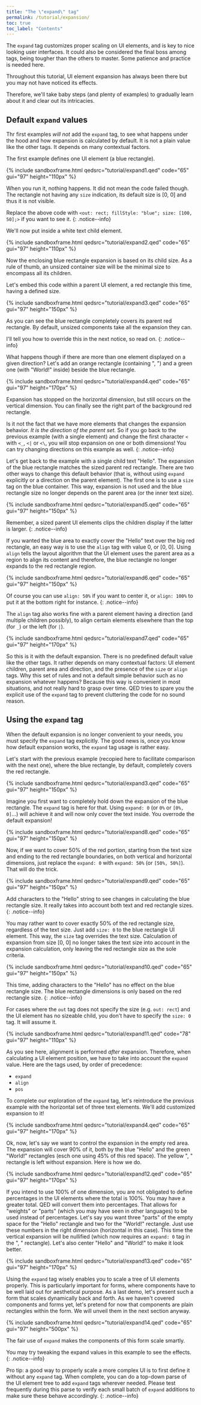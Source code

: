 ```yaml
---
title: "The \"expand\" tag"
permalink: /tutorial/expansion/
toc: true
toc_label: "Contents"
---
```


The `expand` tag customizes proper scaling on UI elements, and is key to nice looking user interfaces. It could also be considered the final boss among tags, being tougher than the others to master. Some patience and practice is needed here.

Throughout this tutorial, UI element expansion has always been there but you may not have noticed its effects.

Therefore, we'll take baby steps (and plenty of examples) to gradually learn about it and clear out its intricacies.

## Default `expand` values

Thr first examples *will not* add the `expand` tag, to see what happens under the hood and how expansion is calculated by default. It is not a plain value like the other tags. It depends on many contextual factors.

The first example defines one UI element (a blue rectangle).

{% include sandboxframe.html qedsrc="tutorial/expand1.qed" code="65" gui="97" height="110px" %}

When you run it, nothing happens. It did not mean the code failed though. The rectangle not having any `size` indication, its default size is [0, 0] and thus it is not visible.

Replace the above code with `<out: rect; fillStyle: "blue"; size: [100, 50];>` if you want to see it.
{: .notice--info}

We'll now put inside a white text child element.

{% include sandboxframe.html qedsrc="tutorial/expand2.qed" code="65" gui="97" height="110px" %}

Now the enclosing blue rectangle expansion is based on its child size. As a rule of thumb, an unsized container size will be the minimal size to encompass all its children.

Let's embed this code within a parent UI element, a red rectangle this time, having a defined size.

{% include sandboxframe.html qedsrc="tutorial/expand3.qed" code="65" gui="97" height="150px" %}

As you can see the blue rectangle completely covers its parent red rectangle. By default, unsized components take all the expansion they can.

I'll tell you how to override this in the next notice, so read on.
{: .notice--info}

What happens though if there are more than one element displayed on a given direction? Let's add an orange rectangle (containing ", ") and a green one (with "World!" inside) beside the blue rectangle.

{% include sandboxframe.html qedsrc="tutorial/expand4.qed" code="65" gui="97" height="170px" %}

Expansion has stopped on the horizontal dimension, but still occurs on the vertical dimension. You can finally see the right part of the background red rectangle.

Is it not the fact that we have more elements that changes the expansion behavior. *It is the direction of the parent set.* So if you go back to the previous example (with a single element) and change the first character `<` with `<_`, `<|` or `<\`, you will stop expansion on one or both dimensions! You can try changing directions on this example as well.
{: .notice--info}

Let's get back to the example with a single child text "Hello". The expansion of the blue rectangle matches the sized parent red rectangle. There are two other ways to change this default behavior (that is, without using `expand` explicitly or a direction on the parent element). The first one is to use a `size` tag on the blue container. This way, expansion is not used and the blue rectangle size no longer depends on the parent area (or the inner text size).

{% include sandboxframe.html qedsrc="tutorial/expand5.qed" code="65" gui="97" height="150px" %}

Remember, a sized parent UI elements clips the children display if the latter is larger.
{: .notice--info}

If you wanted the blue area to exactly cover the "Hello" text over the big red rectangle, an easy way is to use the `align` tag with value 0, or [0, 0]. Using `align` tells the layout algorithm that the UI element uses the parent area as a region to align its content and therefore, the blue rectangle no longer expands to the red rectangle region.

{% include sandboxframe.html qedsrc="tutorial/expand6.qed" code="65" gui="97" height="150px" %}

Of course you can use `align: 50%` if you want to center it, or `align: 100%` to put it at the bottom right for instance.
{: .notice--info}

The `align` tag also works fine with a parent element having a direction (and multiple children possibly), to align certain elements elsewhere than the top (for `_`) or the left (for `|`).

{% include sandboxframe.html qedsrc="tutorial/expand7.qed" code="65" gui="97" height="170px" %}

So this is it with the default expansion. There is no predefined default value like the other tags. It rather depends on many contextual factors: UI element children, parent area and direction, and the presence of the `size` or `align` tags. Why this set of rules and not a default simple behavior such as no expansion whatever happens? Because this way is convenient in most situations, and not really hard to grasp over time. QED tries to spare you the explicit use of the `expand` tag to prevent cluttering the code for no sound reason.

## Using the `expand` tag

When the default expansion is no longer convenient to your needs, you must specify the `expand` tag explicitly. The good news is, once you know how default expansion works, the `expand` tag usage is rather easy.

Let's start with the previous example (recopied here to facilitate comparison with the next one), where the blue rectangle, by default, completely covers the red rectangle.

{% include sandboxframe.html qedsrc="tutorial/expand3.qed" code="65" gui="97" height="150px" %}

Imagine you first want to completely hold down the expansion of the blue rectangle. The `expand` tag is here for that. Using `expand: 0` (or `0%` or `[0%, 0]`...) will achieve it and will now only cover the text inside. You overrode the default expansion!

{% include sandboxframe.html qedsrc="tutorial/expand8.qed" code="65" gui="97" height="150px" %}

Now, if we want to cover 50% of the red portion, starting from the text size and ending to the red rectangle boundaries, on both vertical and horizontal dimensions, just replace the `expand: 0` with `expand: 50%` (or `[50%, 50%]`). That will do the trick.

{% include sandboxframe.html qedsrc="tutorial/expand9.qed" code="65" gui="97" height="150px" %}

Add characters to the "Hello" string to see changes in calculating the blue rectangle size. It really takes into account both text and red rectangle sizes.
{: .notice--info}

You may rather want to cover exactly 50% of the red rectangle size, regardless of the text size. Just add `size: 0` to the blue rectangle UI element. This way, the `size` tag overrides the text size. Calculation of expansion from size [0, 0] no longer takes the text size into account in the expansion calculation, only leaving the red rectangle size as the sole criteria.

{% include sandboxframe.html qedsrc="tutorial/expand10.qed" code="65" gui="97" height="150px" %}

This time, adding characters to the "Hello" has no effect on the blue rectangle size. The blue rectangle dimensions is only based on the red rectangle size.
{: .notice--info}

For cases where the `out` tag does not specify the size (e.g. `out: rect`) and the UI element has no sizeable child, you don't have to specify the `size: 0` tag. It will assume it.

{% include sandboxframe.html qedsrc="tutorial/expand11.qed" code="78" gui="97" height="110px" %}

As you see here, alignment is performed *after* expansion. Therefore, when calculating a UI element position, we have to take into account the `expand` value. Here are the tags used, by order of precedence:

- `expand`
- `align`
- `pos`

To complete our exploration of the `expand` tag, let's reintroduce the previous example with the horizontal set of three text elements. We'll add customized expansion to it!

{% include sandboxframe.html qedsrc="tutorial/expand4.qed" code="65" gui="97" height="170px" %}

Ok, now, let's say we want to control the expansion in the empty red area. The expansion will cover 90% of it, both by the blue "Hello" and the green "World!" rectangles (esch one using 45% of this red space). The yellow ", " rectangle is left without expansion. Here is how we do.

{% include sandboxframe.html qedsrc="tutorial/expand12.qed" code="65" gui="97" height="170px" %}

If you intend to use 100% of one dimension, you are not obligated to define percentages in the UI elements where the total is 100%. You may have a greater total. QED will convert them into percentages. That allows for "weights" or "parts" (which you may have seen in other languages) to be used instead of percentages. Let's say you want three "parts" of the empty space for the "Hello" rectangle and two for the "World!" rectangle. Just use these numbers in the right dimension (horizontal in this case). This time the vertical expansion will be nullified (which now requires an `expand: 0` tag in the ", " rectangle). Let's also center "Hello" and "World!" to make it look better.

{% include sandboxframe.html qedsrc="tutorial/expand13.qed" code="65" gui="97" height="170px" %}

Using the `expand` tag wisely enables you to scale a tree of UI elements properly. This is particularly important for forms, where components have to be well laid out for aesthetical purpose. As a last demo, let's present such a form that scales dynamically back and forth. As we haven't covered components and forms yet, let's pretend for now that components are plain rectangles within the form. We will unveil them in the next section anyway.

{% include sandboxframe.html qedsrc="tutorial/expand14.qed" code="65" gui="97" height="500px" %}

The fair use of `expand` makes the components of this form scale smartly. 

You may try tweaking the expand values in this example to see the effects.
{: .notice--info}

Pro tip: a good way to properly scale a more complex UI is to first define it without any `expand` tag. When complete, you can do a top-down parse of the UI element tree to add `expand` tags wherever needed. Please test frequently during this parse to verify each small batch of `expand` additions to make sure these behave accordingly.
{: .notice--info}
